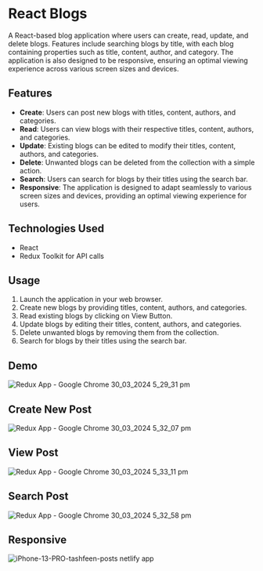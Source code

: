 # React Blogs

A React-based blog application where users can create, read, update, and delete blogs. Features include searching blogs by title, with each blog containing properties such as title, content, author, and category. The application is also designed to be responsive, ensuring an optimal viewing experience across various screen sizes and devices.

## Features

- **Create**: Users can post new blogs with titles, content, authors, and categories.
- **Read**: Users can view blogs with their respective titles, content, authors, and categories.
- **Update**: Existing blogs can be edited to modify their titles, content, authors, and categories.
- **Delete**: Unwanted blogs can be deleted from the collection with a simple action.
- **Search**: Users can search for blogs by their titles using the search bar.
- **Responsive**: The application is designed to adapt seamlessly to various screen sizes and devices, providing an optimal viewing experience for users.


## Technologies Used

- React
- Redux Toolkit for API calls

## Usage

1. Launch the application in your web browser.
2. Create new blogs by providing titles, content, authors, and categories.
3. Read existing blogs by clicking on View Button.
4. Update blogs by editing their titles, content, authors, and categories.
5. Delete unwanted blogs by removing them from the collection.
6. Search for blogs by their titles using the search bar.

## Demo

![Redux App - Google Chrome 30_03_2024 5_29_31 pm](https://github.com/Tashfeen-Chohan/REDUX-TOOLIT/assets/147094961/5a444c1d-d1d6-4a3e-bc96-44483a7098f3)

## Create New Post

![Redux App - Google Chrome 30_03_2024 5_32_07 pm](https://github.com/Tashfeen-Chohan/REDUX-TOOLIT/assets/147094961/f1bf69d2-8990-4a02-9923-c9fbc1e432f0)

## View Post

![Redux App - Google Chrome 30_03_2024 5_33_11 pm](https://github.com/Tashfeen-Chohan/REDUX-TOOLIT/assets/147094961/9662d2d2-a590-4fa3-b734-8e7b386a88b9)

## Search Post

![Redux App - Google Chrome 30_03_2024 5_32_58 pm](https://github.com/Tashfeen-Chohan/REDUX-TOOLIT/assets/147094961/4d6f3693-feb6-4a49-857c-23ea81949a63)

## Responsive

![iPhone-13-PRO-tashfeen-posts netlify app](https://github.com/Tashfeen-Chohan/REDUX-TOOLIT/assets/147094961/07fbdf37-c80f-43fe-b51e-2a204e662ee8)



